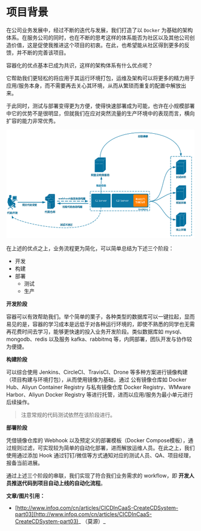 # 项目背景

在公司业务发展中，经过不断的迭代与发展，我们打造了以 `Docker` 为基础的架构体系。在服务公司的同时，也在不断的思考这样的体系能否为社区以及其他公司创造价值，这是促使我推进这个项目的初衷。在此，也希望能从社区得到更多的反馈，并不断的完善该项目。

容器化的优点基本已成为共识，这样的架构体系有什么优点呢？

它帮助我们更轻松的将应用于其运行环境打包，运维及架构可以将更多的精力用于应用/服务本身，而不需要再去关心其环境，从而从繁琐而重复的配置中解放出来。

于此同时，测试与部署变得更为方便，使得快速部署成为可能，也许在小规模部署中它的优势不是很明显，但就我们在应对突然流量的生产环境中的表现而言，横向扩容的能力非常优秀。

![](assets/20.png)

在上述的优点之上，业务流程更为简化，可以简单总结为下述三个阶段：

* 开发
* 构建
* 部署
  * 测试
  * 生产

**开发阶段**

容器可以有效帮助我们。举个简单的栗子，各种类型的数据库可以一键拉起，显而易见的是，容器的学习成本是远低于对各种运行环境的，即使不熟悉的同学也无需再花费时间去学习，能够更快速的投入业务开发阶段。类似数据库如 mysql、mongodb、redis 以及服务 kafka、rabbitmq 等，内网部署，团队开发与协作较为便捷。

**构建阶段**

可以综合使用 Jenkins、CircleCI、TravisCI、Drone 等多种方案进行镜像构建（项目构建与环境打包），从而使用镜像为基础，通过 公有镜像仓库如 Docker Hub、Aliyun Container Registry 与私有镜像仓库 Docker Registry、WMware Harbor、Aliyun Docker Registry 等进行托管，进而以应用/服务为最小单元进行后续操作。

> 注意常规的代码测试依然在该阶段进行。

**部署阶段**

凭借镜像仓库的 Webhook 以及预定义的部署模板（Docker Compose模板），通过规则过滤，可实现较为简单的自动化部署，进而解放运维人员。在此之上，我们使用通过添加 Hook 通过钉钉/微信等方式通知对应的测试人员、QA、项目经理，报备当前进展。

通过上述三个阶段的串联，我们实现了符合我们业务需求的 workflow，即 **开发人员推送代码到项目自动上线的自动化流程**。



**文章/图片引用：**

* [http://www.infoq.com/cn/articles/CICDInCaaS-CreateCDSystem-part03](http://www.infoq.com/cn/articles/CICDInCaaS-CreateCDSystem-part03)_ （莫源）_